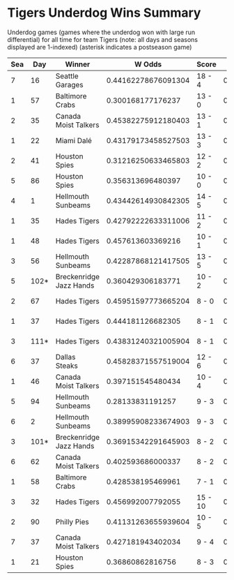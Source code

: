 # Tigers Underdog Wins Summary



Underdog games (games where the underdog won with large run differential) for all time for team Tigers (note: all days and seasons displayed are 1-indexed) (asterisk indicates a postseason game)


| Sea | Day | Winner | W Odds | Score | L Odds | Loser | 
| ------ |------ |------ |------ |------ |------ |------ |
| 7 | 16 | Seattle Garages | 0.44162278676091304 | 18 - 4 | 0.5583772132390861 | Hades Tigers | 
| 1 | 57 | Baltimore Crabs | 0.300168177176237 | 13 - 0 | 0.6998318228237631 | Hades Tigers | 
| 2 | 35 | Canada Moist Talkers | 0.45382275912180403 | 13 - 1 | 0.5461772408781951 | Hades Tigers | 
| 1 | 22 | Miami Dalé | 0.43179173458527503 | 13 - 3 | 0.568208265414724 | Hades Tigers | 
| 2 | 41 | Houston Spies | 0.31216250633465803 | 12 - 2 | 0.6878374936653411 | Hades Tigers | 
| 5 | 86 | Houston Spies | 0.356313696480397 | 10 - 0 | 0.6436863035196021 | Hades Tigers | 
| 4 | 1 | Hellmouth Sunbeams | 0.43442614930842305 | 14 - 5 | 0.5655738506915761 | Hades Tigers | 
| 1 | 35 | Hades Tigers | 0.42792222633311006 | 11 - 2 | 0.5720777736668891 | Mexico City Wild Wings | 
| 1 | 48 | Hades Tigers | 0.457613603369216 | 10 - 1 | 0.542386396630783 | Canada Moist Talkers | 
| 3 | 56 | Hellmouth Sunbeams | 0.42287868121417505 | 13 - 5 | 0.5771213187858241 | Hades Tigers | 
| 5 | 102* | Breckenridge Jazz Hands | 0.360429306183771 | 10 - 2 | 0.639570693816228 | Hades Tigers | 
| 2 | 67 | Hades Tigers | 0.45951597773665204 | 8 - 0 | 0.540484022263347 | Mexico City Wild Wings | 
| 1 | 37 | Hades Tigers | 0.444181126682305 | 8 - 1 | 0.5558188733176941 | Mexico City Wild Wings | 
| 3 | 111* | Hades Tigers | 0.43831240321005904 | 8 - 1 | 0.5616875967899411 | New York Millennials | 
| 6 | 37 | Dallas Steaks | 0.45828371557519004 | 12 - 6 | 0.541716284424809 | Hades Tigers | 
| 1 | 46 | Canada Moist Talkers | 0.397151545480434 | 10 - 4 | 0.602848454519565 | Hades Tigers | 
| 5 | 94 | Hellmouth Sunbeams | 0.28133831191257 | 9 - 3 | 0.718661688087429 | Hades Tigers | 
| 6 | 2 | Hellmouth Sunbeams | 0.38995908233674903 | 9 - 3 | 0.6100409176632501 | Hades Tigers | 
| 3 | 101* | Breckenridge Jazz Hands | 0.36915342291645903 | 8 - 2 | 0.6308465770835401 | Hades Tigers | 
| 6 | 62 | Canada Moist Talkers | 0.402593686000337 | 8 - 2 | 0.597406313999662 | Hades Tigers | 
| 1 | 58 | Baltimore Crabs | 0.428538195469961 | 7 - 1 | 0.571461804530038 | Hades Tigers | 
| 3 | 32 | Hades Tigers | 0.456992007792055 | 15 - 10 | 0.543007992207944 | Breckenridge Jazz Hands | 
| 2 | 90 | Philly Pies | 0.41131263655939604 | 10 - 5 | 0.588687363440603 | Hades Tigers | 
| 7 | 37 | Canada Moist Talkers | 0.427181943402034 | 9 - 4 | 0.572818056597965 | Hades Tigers | 
| 1 | 21 | Houston Spies | 0.36860862816756 | 8 - 3 | 0.6313913718324391 | Hades Tigers | 


